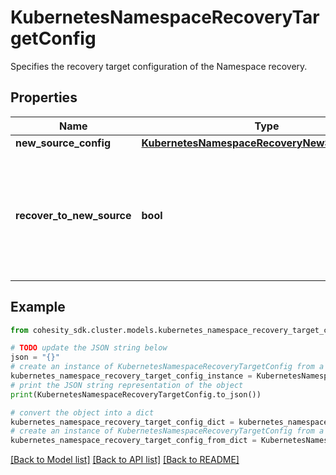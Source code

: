 # KubernetesNamespaceRecoveryTargetConfig

Specifies the recovery target configuration of the Namespace recovery.

## Properties

Name | Type | Description | Notes
------------ | ------------- | ------------- | -------------
**new_source_config** | [**KubernetesNamespaceRecoveryNewSourceConfig**](KubernetesNamespaceRecoveryNewSourceConfig.md) |  | [optional] 
**recover_to_new_source** | **bool** | Specifies whether or not to recover the Namespaces to a different source than they were backed up from. | 

## Example

```python
from cohesity_sdk.cluster.models.kubernetes_namespace_recovery_target_config import KubernetesNamespaceRecoveryTargetConfig

# TODO update the JSON string below
json = "{}"
# create an instance of KubernetesNamespaceRecoveryTargetConfig from a JSON string
kubernetes_namespace_recovery_target_config_instance = KubernetesNamespaceRecoveryTargetConfig.from_json(json)
# print the JSON string representation of the object
print(KubernetesNamespaceRecoveryTargetConfig.to_json())

# convert the object into a dict
kubernetes_namespace_recovery_target_config_dict = kubernetes_namespace_recovery_target_config_instance.to_dict()
# create an instance of KubernetesNamespaceRecoveryTargetConfig from a dict
kubernetes_namespace_recovery_target_config_from_dict = KubernetesNamespaceRecoveryTargetConfig.from_dict(kubernetes_namespace_recovery_target_config_dict)
```
[[Back to Model list]](../README.md#documentation-for-models) [[Back to API list]](../README.md#documentation-for-api-endpoints) [[Back to README]](../README.md)


